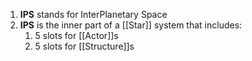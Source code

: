 1. **IPS** stands for InterPlanetary Space
2. **IPS** is the inner part of a [[Star]] system that includes:
	1. 5 slots for [[Actor]]s
	2. 5 slots for [[Structure]]s


